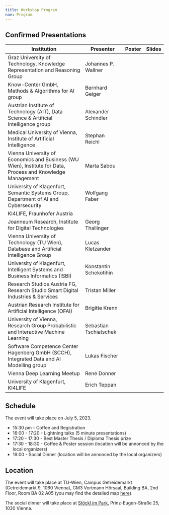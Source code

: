 ```yaml
---
title: Workshop Program
nav: Program
---
```


## Confirmed Presentations

| Institution | Presenter | Poster | Slides |
| ----------- | --------- | ------ | ------ |
| Graz University of Technology, Knowledge Representation and Reasoning Group | Johannes P. Wallner | | |
| Know-Center GmbH, Methods & Algorithms for AI group | Bernhard Geiger | | |
| Austrian Institute of Technology (AIT), Data Science & Artificial Intelligence group | Alexander Schindler | | |
| Medical University of Vienna, Institute of Artificial Intelligence | Stephan Reichl |
| Vienna University of Economics and Business (WU Wien), Institute for Data, Process and Knowledge Management | Marta Sabou | | |
| University of Klagenfurt, Semantic Systems Group, Department of AI and Cybersecurity | Wolfgang Faber | | |
| KI4LIFE, Fraunhofer Austria | | | |
| Joanneum Research, Institute for Digital Technologies | Georg Thallinger | | |
| Vienna University of Technology (TU Wien), Database and Artificial Intelligence Group | Lucas Kletzander | | |
| University of Klagenfurt, Intelligent Systems and Business Informatics (ISBI) | Konstantin Schekotihin | | |
| Research Studios Austria FG, Research Studio Smart Digital Industries & Services | Tristan Miller | | |
| Austrian Research Institute for Artificial Intelligence (OFAI) | Brigitte	Krenn | | |
| University of Vienna, Research Group Probabilistic and Interactive Machine Learning | Sebastian Tschiatschek | | |
| Software Competence Center Hagenberg GmbH (SCCH), Integrated Data and AI Modelling group | Lukas Fischer | | |
| Vienna Deep Learning Meetup | René Donner | | |
| University of Klagenfurt, KI4LIFE| Erich Teppan | | |



## Schedule

The event will take place on July 5, 2023.

- 15:30 pm - Coffee and Registration
- 16:00 - 17:20 - Lightning talks (5 minute presentations)
- 17:20 - 17:30 - Best Master Thesis / Diploma Thesis prize
- 17:30 - 18:30 - Coffee & Poster session (location will be annonced by the local organizers)
- 19:00 - Social Dinner (location will be annonced by the local organizers)

## Location

The event will take place at TU-Wien, Campus Getreidemarkt (Getreidemarkt 9, 1060 Vienna), GM3 Vortmann Hörsaal, Building BA, 2nd Floor, Room BA 02 A05 (you may find the detailed map [here](https://tuw-maps.tuwien.ac.at/?q=BA02A05)). 

The social dinner will take place at [Stöckl im Park](https://www.stoecklimpark.at/), Prinz-Eugen-Straße 25, 1030 Vienna.
